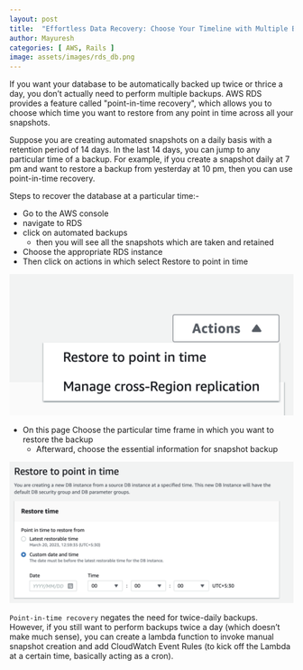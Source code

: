 ```yaml
---
layout: post
title:  "Effortless Data Recovery: Choose Your Timeline with Multiple Backups a Day or Selective Restores from RDS"
author: Mayuresh
categories: [ AWS, Rails ]
image: assets/images/rds_db.png
---
```


If you want your database to be automatically backed up twice or thrice a day, you don’t actually need to perform multiple backups. AWS RDS provides a feature called "point-in-time recovery", which allows you to choose which time you want to restore from any point in time across all your snapshots.

Suppose you are creating automated snapshots on a daily basis with a retention period of 14 days. In the last 14 days, you can jump to any particular time of a backup. For example, if you create a snapshot daily at 7 pm and want to restore a backup from yesterday at 10 pm, then you can use point-in-time recovery.

Steps to recover the database at a particular time:-

- Go to the AWS console
- navigate to RDS
- click on automated backups
  - then you will see all the snapshots which are taken and retained
- Choose the appropriate RDS instance
- Then click on actions in which select Restore to point in time

![RDS Restore 1](/assets/images/rds_1.png)

- On this page Choose the particular time frame in which you want to restore the backup
  - Afterward, choose the essential information for snapshot backup

![RDS Restore 2](/assets/images/rds_2.png)

`Point-in-time recovery` negates the need for twice-daily backups. However, if you still want to perform backups twice a day (which doesn’t make much sense), you can create a lambda function to invoke manual snapshot creation and add CloudWatch Event Rules (to kick off the Lambda at a certain time, basically acting as a cron).
